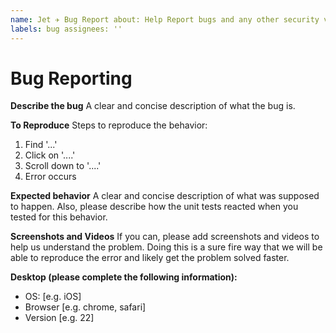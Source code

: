 ```yaml
---
name: Jet ✈️ Bug Report about: Help Report bugs and any other security vulnerabilities. title: ''
labels: bug assignees: ''
---
```


# Bug Reporting

**Describe the bug**
A clear and concise description of what the bug is.

**To Reproduce**
Steps to reproduce the behavior:

1. Find '...'
2. Click on '....'
3. Scroll down to '....'
4. Error occurs

**Expected behavior**
A clear and concise description of what was supposed to happen. Also, please describe how the unit tests reacted when you tested for this behavior.

**Screenshots and Videos**
If you can, please add screenshots and videos to help us understand the problem. Doing this is a sure fire way that we will be able to reproduce the error and likely get the problem solved faster.

**Desktop (please complete the following information):**

- OS: [e.g. iOS]
- Browser [e.g. chrome, safari]
- Version [e.g. 22]
